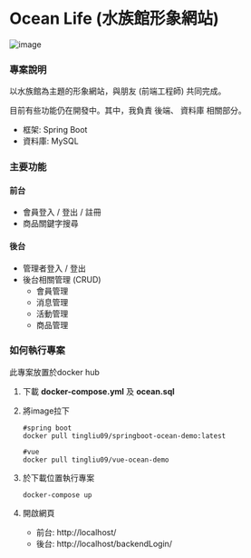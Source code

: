 # Ocean Life (水族館形象網站)

![image](https://camo.githubusercontent.com/7c0ba7f85af9bf69c860811dbed3c153e961dbc4b5becba781550863d537207d/68747470733a2f2f692e696d6775722e636f6d2f64576579617a512e6a7067)

### 專案說明
以水族館為主題的形象網站，與朋友 (前端工程師) 共同完成。

目前有些功能仍在開發中。其中，我負責 後端、 資料庫 相關部分。

* 框架: Spring Boot
* 資料庫: MySQL

### 主要功能

#### 前台
* 會員登入 / 登出 / 註冊
* 商品關鍵字搜尋

#### 後台
* 管理者登入 / 登出
* 後台相關管理 (CRUD)
  * 會員管理
  * 消息管理
  * 活動管理
  * 商品管理

### 如何執行專案
此專案放置於docker hub

1. 下載 **docker-compose.yml** 及 **ocean.sql**
2. 將image拉下
   ```
   #spring boot
   docker pull tingliu09/springboot-ocean-demo:latest

   #vue
   docker pull tingliu09/vue-ocean-demo
   ```
   
4. 於下載位置執行專案
   
   ```
   docker-compose up
   ```
5. 開啟網頁
   * 前台: http://localhost/
   * 後台: http://localhost/backendLogin/





